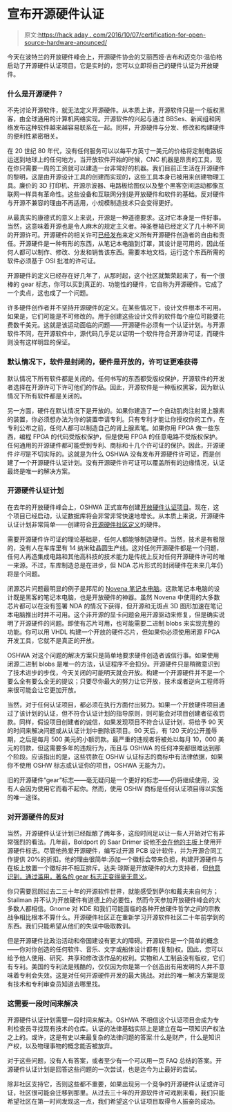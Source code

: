 # 宣布开源硬件认证

> 原文:[https://hack aday . com/2016/10/07/certification-for-open-source-hardware-anounced/](https://hackaday.com/2016/10/07/certification-for-open-source-hardware-anounced/)

今天在波特兰的开放硬件峰会上，开源硬件协会的艾丽西娅·吉布和迈克尔·温伯格启动了开源硬件认证项目。它是实时的，您可以立即将自己的硬件认证为开放硬件。

### 什么是开源硬件？

不先讨论开源软件，就无法定义开源硬件。从本质上讲，开源软件只是一个版权黑客，由全球通用的计算机网络实现。开源软件的兴起与通过 BBSes、新闻组和网络发布这种软件越来越容易联系在一起。同样，开源硬件与分发、修改和构建硬件的便利性紧密相关。

在 20 世纪 80 年代，没有任何服务可以以每平方英寸一美元的价格将定制电路板运送到地球上的任何地方。当开放软件开始的时候，CNC 机器是昂贵的工具，现在你只需要一周的工资就可以建造一台非常好的机器。我们目前正生活在开源硬件的黎明，这是由开源设计工具的创建而实现的，这些工具本身已被用来创建物理工具。廉价的 3D 打印机、开源示波器、电路板绘图仪以及整个黑客空间运动都像互联网一样具有革命性。这些设备和互联网分别是开放硬件和软件的基础。反对硬件与开源不兼容的理由不再适用，小规模制造技术只会变得更好。

从最真实的康德式的意义上来说，开源是一种道德要求。这对它本身是一件好事。当然，这意味着开源也是令人麻木的规定主义者。神圣卷轴已经定义了几十种不同的开源许可。开源硬件的相关许可[已经发布](http://www.oshwa.org/definition/)来定义所有开源硬件创造者的自由和责任。开源硬件是一种有形的东西，从笔记本电脑到灯罩，其设计是可用的，因此任何人都可以制作、修改、分发和销售该东西。需要本地文档，运行这个东西所需的软件必须基于 OSI 批准的许可证。

开源硬件的定义已经存在好几年了，从那时起，这个社区就繁荣起来了，有一个很棒的 gear 标志，你可以买到真正的、功能性的硬件，它自称为开源硬件。它成了一个卖点，这也成了一个问题。

许多硬件创作者并不坚持开源硬件的定义。在某些情况下，设计文件根本不可用。如果是，它们可能是不可修改的。用于创建这些设计文件的软件每个座位可能要花费数千美元。这就是该运动面临的问题——开源硬件必须有一个认证计划。与开源软件不同，在开源软件中，源代码几乎足以证明一个软件符合开源许可证，而硬件则没有这样明显的保证。

### 默认情况下，软件是封闭的，硬件是开放的，许可证更难获得

默认情况下所有软件都是关闭的。任何书写的东西都受版权保护，开源软件的开发者选择在开源许可下许可他们的作品。因此，开源软件是一种版权黑客，因为默认情况下所有软件都是关闭的。

另一方面，硬件在默认情况下是开放的。如果你建造了一个自动肌肉注射肾上腺素的装置，你必须想办法为你的装置申请专利。只有专利才能让你授权你的工作，在专利公布之前，任何人都可以制造自己的肾上腺素笔。如果你用 FPGA 做一些东西，编程 FPGA 的代码受版权保护，但是使用 FPGA 的任意电路不受版权保护。任何通用的开源硬件都可能受到专利、商标和十几个许可证的保护。因此，开源硬件*许可*是不切实际的。这就是为什么 OSHWA 没有发布开源硬件许可证，而是创建了一个开源硬件认证计划。没有开源硬件许可证可以覆盖所有的边缘情况，认证最终是唯一的解决方案。

### 开源硬件认证计划

在去年的开放硬件峰会上，OSHWA 正式宣布创建[开放硬件认证项目](http://hackaday.com/2015/09/21/open-source-hardware-certification-announced/)。现在，这个项目已经启动，认证数据库将会非常非常快速地增长。从本质上来说，开源硬件认证计划非常简单——创建符合[开源硬件社区定义](http://www.oshwa.org/definition/)的硬件。

需要开源硬件许可证的理论基础是，任何人都能够制造硬件。当然，技术是有极限的，没有人在车库里有 14 纳米硅晶圆生产线。这对任何开源硬件都是一个问题，任何人再造集成电路和其他高科技的技术能力是传统上反对任何开源硬件许可的唯一来源。不过，车库制造总是在进步，但 NDA 芯片形式的封闭硬件在未来几年仍将是个问题。

闭源芯片问题最明显的例子是邦尼的 [Novena 笔记本电脑](http://hackaday.com/2014/04/02/bunnie-launches-the-novena-open-laptop/)。这款笔记本电脑的设计既是黑客的笔记本电脑，也是开放硬件的神器。虽然 Novena 中使用的大多数芯片都可以在没有签署 NDA 的情况下获得，但开源和无斑点 3D 图形加速在笔记本电脑推出时并不可用。这个非开源的显卡问题会用开源驱动来修复，但是确实说明了开源硬件的问题。即使有芯片可用，也可能需要二进制 blobs 来实现完整的功能。你可以用 VHDL 构建一个开放的硬件芯片，但如果你必须使用闭源 FPGA 开发工具，它就不是真正的开放。

OSHWA 对这个问题的解决方案只是简单地要求硬件创造者诚信行事。如果使用闭源二进制 blobs 是唯一的方法，认证程序不会扣分。开源硬件只是稍微意识到了技术进步的步伐，今天关闭的可能明天就会开放。构建一个开源硬件并不是一个要么全有要么全无的提议；只要尽你最大的努力让它开放，技术或者逆向工程师将来很可能会让它更加开放。

当然，对于任何认证项目，都必须在执行方面付出努力。如果一个开放硬件项目通过了该计划的认证，但不符合认证计划的指导原则，则可能会对项目创建者征收罚款。同样，假设项目创建者的诚信，如果发现项目不符合认证计划，将给予 90 天的时间来解决问题或从认证计划中删除该项目。90 天后，有 120 天的公开羞辱期，之后是每月 500 美元的小额罚款。最严重的违规者将被处以每月 10，000 美元的罚款，但这需要多年的违规行为，而且与 OSHWA 的任何冲突都很难达到那个阶段。应该指出的是，这些罚款在 OSHW 认证标志的商标中有法律依据，如果你不使用 OSHW 标志或认证你的项目，OSHWA 无能为力。

旧的开源硬件“gear”标志——毫无疑问是一个更好的标志——仍将继续使用，没有人会因为使用它而看不起你。然而，使用 OSHW 商标是任何认证项目得以实施的唯一途径。

### 对开源硬件的反对

当然，开源硬件认证计划已经酝酿了两年多，这段时间足以让一些人开始对它有非常强烈的看法。几年前，Boldport 的 Saar Drimer 说他[不会在他的主板](http://www.boldport.com/blog/2014/01/i-wont-be-using-open-source-hardware.html)上使用开源硬件标志。尽管他热爱开源硬件，编写过开源 PCB 设计软件，并为开源合同工作提供 20%的折扣。他的理由很简单:添加一个徽标会带来负担，构建开源硬件与在板上放置一个徽标并不相互排斥。达夫·琼斯是开放硬件的大力支持者，但[他意识到，通过滥用，著名的 gear 标志正变得毫无意义](https://www.youtube.com/watch?v=5wrSXCBdalc)。

你只需要回顾过去二三十年的开源软件世界，就能感受到萨尔和戴夫来自何方；Stallman 并不认为开放硬件有道德上的必要性，然而今天参加开放硬件峰会的大多数人都相信。Gnome 对 KDE 和我们可能面临的各种开放硬件哲学之间的宗教战争相比根本不算什么。开源硬件社区正在重新学习开源软件社区二十年前学到的东西。我们只能希望从他们的失误中吸取教训。

但是开源硬件比政治活动和帝国建设有更大的障碍。开源软件是一个简单的概念——你对你创造的任何软件、音乐、文字或船体设计都有(复制)权。因此，您可以给予他人使用、研究、共享和修改该作品的权利。实物和人工制品没有版权，它们有专利。美国的专利法是残酷的，仅仅因为你是第一个创造出有用发明的人并不意味着专利会失效。这是对任何开源硬件开发的最大挑战。对此的唯一解决方案是现有技术和专利审查员知道去哪里找。

### 这需要一段时间来解决

开源硬件认证计划需要一段时间来解决。OSHWA 不相信这个认证项目会成为专利检查员寻找现有技术的仓库。认证的法律基础实际上是建立在每一项知识产权法之上的。或许，这是有史以来最复杂的法律问题的答案:什么是财产，什么是知识产权，以及物理事物的概念能否被放弃。

对于这些问题，没有人有答案，或者至少有一个可以用一页 FAQ 总结的答案。开源硬件认证计划是回答这些问题的一次尝试，也是迄今为止最好的尝试。

除非社区支持它，否则这些都不重要，如果出现另一个竞争的开源硬件认证或许可证，社区很可能会迁移到那里。从过去三十年的开源软件许可戏剧来看，我们只能希望社区在第一时间发现这一点，我们希望这个认证项目取得令人振奋的成功。